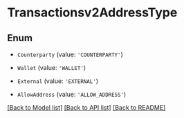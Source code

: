 # Transactionsv2AddressType


## Enum

* `Counterparty` (value: `'COUNTERPARTY'`)

* `Wallet` (value: `'WALLET'`)

* `External` (value: `'EXTERNAL'`)

* `AllowAddress` (value: `'ALLOW_ADDRESS'`)

[[Back to Model list]](../README.md#documentation-for-models) [[Back to API list]](../README.md#documentation-for-api-endpoints) [[Back to README]](../README.md)
